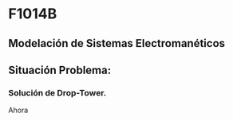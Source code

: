 # F1014B
## Modelación de Sistemas Electromanéticos

## Situación Problema: 
### Solución de Drop-Tower. 
Ahora 